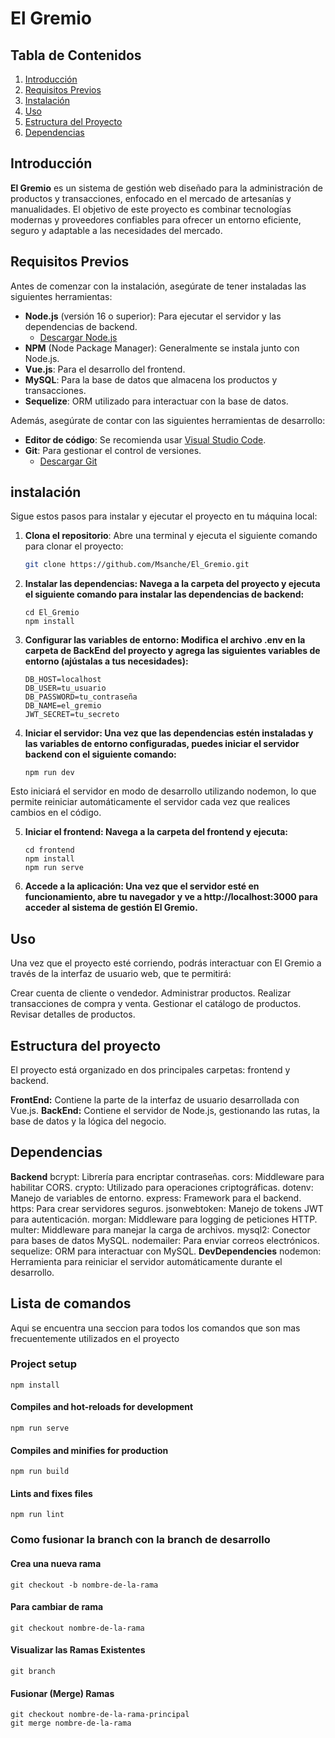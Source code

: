 # El Gremio


## Tabla de Contenidos
1. [Introducción](#introducción)
2. [Requisitos Previos](#requisitos-previos)
3. [Instalación](#instalación)
4. [Uso](#uso)
5. [Estructura del Proyecto](#estructura-del-proyecto)
6. [Dependencias](#dependencias)

## Introducción
**El Gremio** es un sistema de gestión web diseñado para la administración de productos y transacciones, enfocado en el mercado de artesanías y manualidades. El objetivo de este proyecto es combinar tecnologías modernas y proveedores confiables para ofrecer un entorno eficiente, seguro y adaptable a las necesidades del mercado.

## Requisitos Previos

Antes de comenzar con la instalación, asegúrate de tener instaladas las siguientes herramientas:

- **Node.js** (versión 16 o superior): Para ejecutar el servidor y las dependencias de backend.
  - [Descargar Node.js](https://nodejs.org/)
- **NPM** (Node Package Manager): Generalmente se instala junto con Node.js.
- **Vue.js**: Para el desarrollo del frontend.
- **MySQL**: Para la base de datos que almacena los productos y transacciones.
- **Sequelize**: ORM utilizado para interactuar con la base de datos.

Además, asegúrate de contar con las siguientes herramientas de desarrollo:

- **Editor de código**: Se recomienda usar [Visual Studio Code](https://code.visualstudio.com/).
- **Git**: Para gestionar el control de versiones.
  - [Descargar Git](https://git-scm.com/)

## instalación

Sigue estos pasos para instalar y ejecutar el proyecto en tu máquina local:

1. **Clona el repositorio**:
   Abre una terminal y ejecuta el siguiente comando para clonar el proyecto:

   ```bash
   git clone https://github.com/Msanche/El_Gremio.git
   ```

2. **Instalar las dependencias: Navega a la carpeta del proyecto y ejecuta el siguiente comando para instalar las dependencias de backend:** 
    ```
   cd El_Gremio
    npm install
    ```

3. **Configurar las variables de entorno: Modifica el archivo .env en la carpeta de BackEnd del proyecto y agrega las siguientes variables de entorno (ajústalas a tus necesidades):**
    ```
    DB_HOST=localhost
    DB_USER=tu_usuario
    DB_PASSWORD=tu_contraseña
    DB_NAME=el_gremio
    JWT_SECRET=tu_secreto
    ```

4. **Iniciar el servidor: Una vez que las dependencias estén instaladas y las variables de entorno configuradas, puedes iniciar el servidor backend con el siguiente comando:**
   ```
   npm run dev
   ```
Esto iniciará el servidor en modo de desarrollo utilizando nodemon, lo que permite reiniciar automáticamente el servidor cada vez que realices cambios en el código.

5. **Iniciar el frontend: Navega a la carpeta del frontend y ejecuta:**
    ```
    cd frontend
    npm install
    npm run serve
    ```
6. **Accede a la aplicación: Una vez que el servidor esté en funcionamiento, abre tu navegador y ve a http://localhost:3000 para acceder al sistema de gestión El Gremio.**
   
## Uso
Una vez que el proyecto esté corriendo, podrás interactuar con El Gremio a través de la interfaz de usuario web, que te permitirá:

Crear cuenta de cliente o vendedor.
Administrar productos.
Realizar transacciones de compra y venta.
Gestionar el catálogo de productos.
Revisar detalles de productos.

## Estructura del proyecto
El proyecto está organizado en dos principales carpetas: frontend y backend.

**FrontEnd:** Contiene la parte de la interfaz de usuario desarrollada con Vue.js.
**BackEnd:** Contiene el servidor de Node.js, gestionando las rutas, la base de datos y la lógica del negocio.

## Dependencias
**Backend**
bcrypt: Librería para encriptar contraseñas.
cors: Middleware para habilitar CORS.
crypto: Utilizado para operaciones criptográficas.
dotenv: Manejo de variables de entorno.
express: Framework para el backend.
https: Para crear servidores seguros.
jsonwebtoken: Manejo de tokens JWT para autenticación.
morgan: Middleware para logging de peticiones HTTP.
multer: Middleware para manejar la carga de archivos.
mysql2: Conector para bases de datos MySQL.
nodemailer: Para enviar correos electrónicos.
sequelize: ORM para interactuar con MySQL.
**DevDependencies**
nodemon: Herramienta para reiniciar el servidor automáticamente durante el desarrollo.

## Lista de comandos
Aqui se encuentra una seccion para todos los comandos que son mas frecuentemente utilizados en el proyecto
### Project setup
```
npm install
```

#### Compiles and hot-reloads for development
```
npm run serve
```

#### Compiles and minifies for production
```
npm run build
```

#### Lints and fixes files
```
npm run lint
```

### Como fusionar la branch con la branch de desarrollo

#### Crea una nueva rama  
```
git checkout -b nombre-de-la-rama
```

#### Para cambiar de rama 
```
git checkout nombre-de-la-rama
```

#### Visualizar las Ramas Existentes 

```
git branch
```

#### Fusionar (Merge) Ramas 

```
git checkout nombre-de-la-rama-principal
git merge nombre-de-la-rama
```
